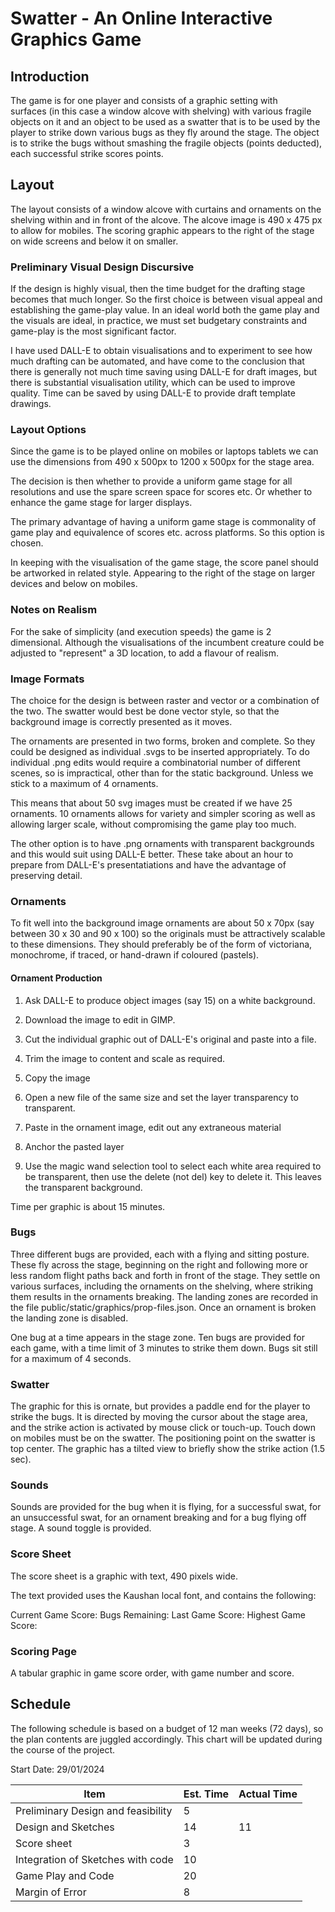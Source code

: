 # Swatter - An Online Interactive Graphics Game

## Introduction

The game is for one player and consists of a graphic setting with  
surfaces (in this case a window alcove with shelving) with various 
fragile objects on it and an object to be used as a swatter 
that is to be used by the player to strike down various bugs
as they fly around the stage. The object is to strike the bugs
without smashing the fragile objects (points deducted), each successful
strike scores points.

## Layout

The layout consists of a window alcove with curtains and ornaments on
the shelving within and in front of the alcove. The alcove image
is 490 x 475 px to allow for mobiles. The scoring graphic appears
to the right of the stage on wide screens and below it on smaller.

### Preliminary Visual Design Discursive

If the design is highly visual, then the time budget for the drafting
stage becomes that much longer. So the first choice is between visual
appeal and establishing the game-play value. In an ideal world both
the game play and the visuals are ideal, in practice, we must set
budgetary constraints and game-play is the most significant factor.

I have used DALL-E to obtain visualisations and to experiment to see
how much drafting can be automated, and have come to the conclusion
that there is generally not much time saving using DALL-E for draft
images, but there is substantial visualisation utility, which can be
used to improve quality. Time can be saved by using DALL-E to provide
draft template drawings.

### Layout Options

Since the game is to be played online on mobiles or laptops tablets
we can use the dimensions from 490 x 500px to 1200 x 500px for the
stage area.

The decision is then whether to provide a uniform game stage for
all resolutions and use the spare screen space for scores etc. Or
whether to enhance the game stage for larger displays.

The primary advantage of having a uniform game stage is commonality
of game play and equivalence of scores etc. across platforms. So
this option is chosen.

In keeping with the visualisation of the game stage, the score panel
should be artworked in related style. Appearing to the right of the
stage on larger devices and below on mobiles.


### Notes on Realism

For the sake of simplicity (and execution speeds) the game is 2 dimensional.
Although the visualisations of the incumbent creature could be adjusted
to "represent" a 3D location, to add a flavour of realism.

### Image Formats

The choice for the design is between raster and vector or a combination
of the two. The swatter would best be done vector style, so that the
background image is correctly presented as it moves.

The ornaments are presented in two forms, broken and complete. So they
could be designed as individual .svgs to be inserted appropriately.
To do individual .png edits would require a combinatorial number of
different scenes, so is impractical, other than for the static 
background. Unless we stick to a maximum of 4 ornaments.

This means that about 50 svg images must be created if we have
25 ornaments. 10 ornaments allows for variety and simpler scoring
as well as allowing larger scale, without compromising the game
play too much.

The other option is to have .png ornaments with transparent backgrounds
and this would suit using DALL-E better. These take about an hour
to prepare from DALL-E's presentatiations and have the advantage
of preserving detail.


### Ornaments

To fit well into the background image ornaments are about 50 x 70px
(say between 30 x 30 and 90 x 100) so the originals must be attractively
scalable to these dimensions. They should preferably be of the form
of victoriana, monochrome, if traced, or hand-drawn if coloured (pastels).

#### Ornament Production

1) Ask DALL-E to produce object images (say 15) on a white background.

2) Download the image to edit in GIMP.

3) Cut the individual graphic out of DALL-E's original and paste into
a file.

4) Trim the image to content and scale as required.

5) Copy the image

6) Open a new file of the same size and set the layer transparency to
transparent.

7) Paste in the ornament image, edit out any extraneous material

8) Anchor the pasted layer

9) Use the magic wand selection tool to select each white area required
to be transparent, then use the delete (not del) key to delete it. This
leaves the transparent background.

Time per graphic is about 15 minutes.

### Bugs

Three different bugs are provided, each with a flying and sitting posture.
These fly across the stage, beginning on the right and following more or less
random flight paths back and forth in front of the stage. They settle on
various surfaces, including the ornaments on the shelving, where striking
them results in the ornaments breaking. The landing zones are recorded in
the file public/static/graphics/prop-files.json. Once an ornament is broken
the landing zone is disabled.

One bug at a time appears in the stage zone. Ten bugs are provided for each
game, with a time limit of 3 minutes to strike them down. Bugs sit still
for a maximum of 4 seconds.

### Swatter

The graphic for this is ornate, but provides a paddle end for the player
to strike the bugs. It is directed by moving the cursor about the stage
area, and the strike action is activated by mouse click or touch-up.
Touch down on mobiles must be on the swatter. The positioning point on
the swatter is top center. The graphic has a tilted view to briefly show
the strike action (1.5 sec).

### Sounds
Sounds are provided for the bug when it is flying, for a successful swat,
for an unsuccessful swat, for an ornament breaking and for a bug flying off 
stage. A sound toggle is provided.

### Score Sheet

The score sheet is a graphic with text, 490 pixels wide.

The text provided uses the Kaushan local font, and contains the
following:

Current Game Score:
Bugs Remaining: 
Last Game Score:
Highest Game Score:

### Scoring Page

A tabular graphic in game score order, with game number and score.

## Schedule

The following schedule is based on a budget of 12 man weeks (72 days),
so the plan contents are juggled accordingly. This chart will be updated
during the course of the project.

Start Date: 29/01/2024

| Item                                   | Est. Time       | Actual Time
| -------------------------------------- | --------------- | ------------ |
| Preliminary Design and feasibility     | 5               |              |
| Design and Sketches                    | 14              | 11           |
| Score sheet                            | 3               |              |
| Integration of Sketches with code      | 10              |              |
| Game Play and Code                     | 20              |              |
| Margin of Error                        | 8